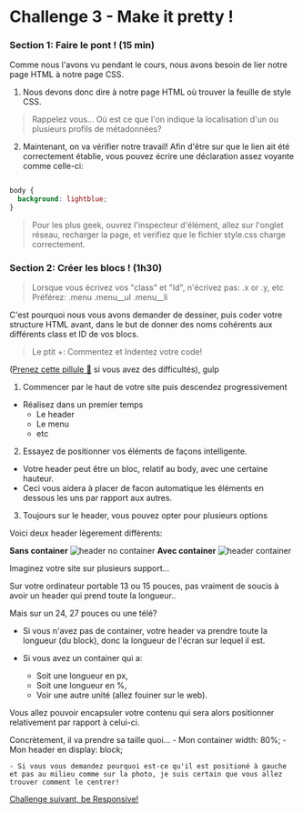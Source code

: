 Challenge 3 - Make it pretty !
================

### Section 1: Faire le pont ! (15 min)

Comme nous l'avons vu pendant le cours, nous avons besoin de lier notre page HTML à notre page CSS.

1. Nous devons donc dire à notre page HTML où trouver la feuille de style CSS.

> Rappelez vous... Où est ce que l'on indique la localisation d'un ou plusieurs profils de métadonnées?

2. Maintenant, on va vérifier notre travail! Afin d'être sur que le lien ait été correctement établie, vous pouvez écrire une déclaration assez voyante comme celle-ci:

```css

body {
  background: lightblue;
}

```

> Pour les plus geek, ouvrez l'inspecteur d'élément, allez sur l'onglet réseau, recharger la page, et verifiez que le fichier style.css charge correctement.


### Section 2: Créer les blocs ! (1h30)

> Lorsque vous écrivez vos "class" et "Id", n'écrivez pas:
  .x or .y, etc
Préférez:
  .menu .menu__ul .menu__li

C'est pourquoi nous vous avons demander de dessiner, puis coder votre structure HTML avant, dans le but de donner des noms cohérents aux différents class et ID de vos blocs.

>Le ptit +: Commentez et Indentez votre code!

([Prenez cette pillule :pill:](https://github.com/makersacademy/taster2.0/blob/master/assets/pills/css.md "Taster v1") si vous avez des difficultés), gulp

1. Commencer par le haut de votre site puis descendez progressivement
  - Réalisez dans un premier temps
    - Le header
    - Le menu
    - etc
2. Essayez de positionner vos éléments de façons intelligente.
  - Votre header peut être un bloc, relatif au body, avec une certaine hauteur.
  - Ceci vous aidera à placer de facon automatique les éléments en dessous les uns par rapport aux autres.

3. Toujours sur le header, vous pouvez opter pour plusieurs options

Voici deux header lègerement diffèrents:

**Sans container**
![header no container](https://raw.githubusercontent.com/Coding-Days/coding-days/master/assets/images/CSS%20Challenge/header__noContainer.png)
**Avec container**
![header container](https://raw.githubusercontent.com/Coding-Days/coding-days/master/assets/images/CSS%20Challenge/header__container.png)

Imaginez votre site sur plusieurs support...

Sur votre ordinateur portable 13 ou 15 pouces, pas vraiment de soucis à avoir un header qui prend toute la longueur..

Mais sur un 24, 27 pouces ou une télé?

  - Si vous n'avez pas de container, votre header va prendre toute la longueur (du block), donc la longueur de l'écran sur lequel il est.

  - Si vous avez un container qui a:
    - Soit une longueur en px,
    - Soit une longueur en %,
    - Voir une autre unité (allez fouiner sur le web).

  Vous allez pouvoir encapsuler votre contenu qui sera alors positionner relativement par rapport à celui-ci.

  Concrètement, il va prendre sa taille quoi...
    - Mon container width: 80%;
      - Mon header en display: block;

    - Si vous vous demandez pourquoi est-ce qu'il est positioné à gauche et pas au milieu comme sur la photo, je suis certain que vous allez trouver comment le centrer!



[Challenge suivant, be Responsive!](https://github.com/makersacademy/taster2.0/blob/master/challenge_3.md "Challenge 3")
